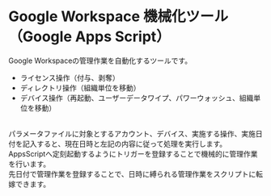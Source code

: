 # Google Workspace 機械化ツール（Google Apps Script）
Google Workspaceの管理作業を自動化するツールです。<br />
 * ライセンス操作（付与、剥奪）
 * ディレクトリ操作（組織単位を移動）
 * デバイス操作（再起動、ユーザーデータワイプ、パワーウォッシュ、組織単位を移動）
<br />
パラメータファイルに対象とするアカウント、デバイス、実施する操作、実施日付を記入すると、現在日時と左記の内容に従って処理を実行します。<br />
AppsScriptへ定刻起動するようにトリガーを登録することで機械的に管理作業を行います。<br />
先日付で管理作業を登録することで、日時に縛られる管理作業をスクリプトに転嫁できます。
